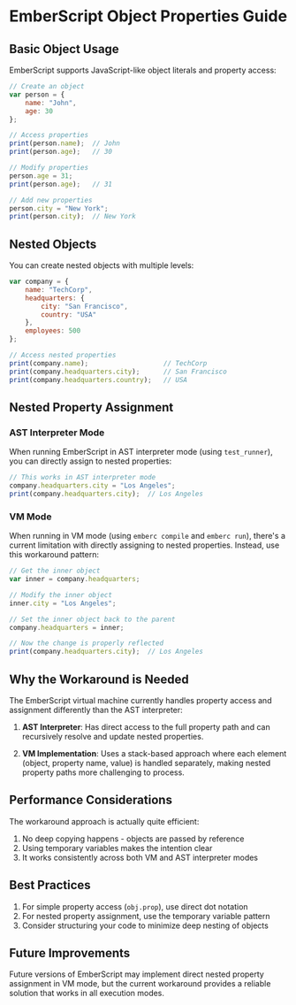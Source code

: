 # EmberScript Object Properties Guide

## Basic Object Usage

EmberScript supports JavaScript-like object literals and property access:

```js
// Create an object
var person = {
    name: "John",
    age: 30
};

// Access properties
print(person.name);  // John
print(person.age);   // 30

// Modify properties
person.age = 31;
print(person.age);   // 31

// Add new properties
person.city = "New York";
print(person.city);  // New York
```

## Nested Objects

You can create nested objects with multiple levels:

```js
var company = {
    name: "TechCorp",
    headquarters: {
        city: "San Francisco",
        country: "USA"
    },
    employees: 500
};

// Access nested properties
print(company.name);                   // TechCorp
print(company.headquarters.city);      // San Francisco
print(company.headquarters.country);   // USA
```

## Nested Property Assignment

### AST Interpreter Mode

When running EmberScript in AST interpreter mode (using `test_runner`), you can directly assign to nested properties:

```js
// This works in AST interpreter mode
company.headquarters.city = "Los Angeles";
print(company.headquarters.city);  // Los Angeles
```

### VM Mode

When running in VM mode (using `emberc compile` and `emberc run`), there's a current limitation with directly assigning to nested properties. Instead, use this workaround pattern:

```js
// Get the inner object
var inner = company.headquarters;

// Modify the inner object
inner.city = "Los Angeles";

// Set the inner object back to the parent
company.headquarters = inner;

// Now the change is properly reflected
print(company.headquarters.city);  // Los Angeles
```

## Why the Workaround is Needed

The EmberScript virtual machine currently handles property access and assignment differently than the AST interpreter:

1. **AST Interpreter**: Has direct access to the full property path and can recursively resolve and update nested properties.

2. **VM Implementation**: Uses a stack-based approach where each element (object, property name, value) is handled separately, making nested property paths more challenging to process.

## Performance Considerations

The workaround approach is actually quite efficient:

1. No deep copying happens - objects are passed by reference
2. Using temporary variables makes the intention clear
3. It works consistently across both VM and AST interpreter modes

## Best Practices

1. For simple property access (`obj.prop`), use direct dot notation
2. For nested property assignment, use the temporary variable pattern
3. Consider structuring your code to minimize deep nesting of objects

## Future Improvements

Future versions of EmberScript may implement direct nested property assignment in VM mode, but the current workaround provides a reliable solution that works in all execution modes. 